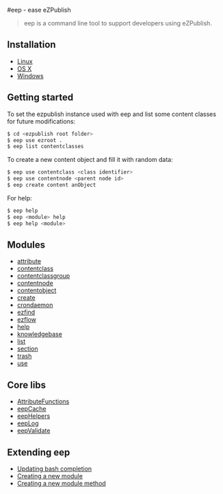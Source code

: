 #eep - ease eZPublish
> eep is a command line tool to support developers using eZPublish.

## Installation
- [Linux](installation.md#installation---linux)
- [OS X](installation.md#installation---os-x)
- [Windows](installation.md#installation---windows)

## Getting started
To set the ezpublish instance used with eep and list some content classes for future modifications:
```sh
$ cd <ezpublish root folder>
$ eep use ezroot .
$ eep list contentclasses
```
To create a new content object and fill it with random data:
```sh
$ eep use contentclass <class identifier>
$ eep use contentnode <parent node id>
$ eep create content anObject
```
For help:
```sh
$ eep help
$ eep <module> help
$ eep help <module>
```

## Modules
- [attribute](modules_attributes.md#modules---attribute)
- [contentclass](modules_contentclass.md#modules---contentclass)
- [contentclassgroup](modules_contentclassgroup.md#modules---contentclassgroup)
- [contentnode](modules_contentnode.md#modules---contentnode)
- [contentobject](modules_contentobject.md#modules---contentobject)
- [create](modules_create.md#modules---create)
- [crondaemon](modules_crondaemon.md#modules---crondaemon)
- [ezfind](modules_ezfind.md#modules---ezfind)
- [ezflow](modules_ezflow.md#modules---ezflow)
- [help](modules_help.md#modules---help)
- [knowledgebase](modules_knowledgebase.md#modules---knowledgebase)
- [list](modules_list.md#modules---list)
- [section](modules_section.md#modules---section)
- [trash](modules_trash.md#modules---trash)
- [use](modules_use.md#modules---use)

## Core libs
- [AttributeFunctions](core_attribute_functions.md#core---attributefunctions)
- [eepCache](core_eep_cache.md#core---eepcache)
- [eepHelpers](core_eep_helpers.md#core---eephelpers)
- [eepLog](core_eep_log.md#core---eeplog)
- [eepValidate](core_eep_validate.md#core---eepvalidate)

## Extending eep
- [Updating bash completion](#extending---bash-completion)
- [Creating a new module](#extending---new-module)
- [Creating a new module method](#extending---new-module-method)

